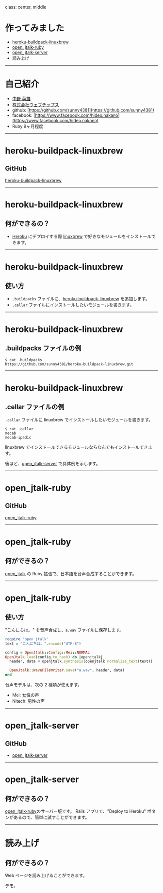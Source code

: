class: center, middle

# 作ってみました

* [heroku-buildpack-linuxbrew](https://github.com/sunny4381/heroku-buildpack-linuxbrew)
* [open_jtalk-ruby](https://github.com/sunny4381/open_jtalk-ruby)
* [open_jtalk-server](https://github.com/sunny4381/open_jtalk-server)
* 読み上げ

---

# 自己紹介

* [中野 英雄](https://www.facebook.com/hideo.nakano)
* [株式会社ウェブチップス](http://www.web-tips.co.jp/)
* github: [https://github.com/sunny4381](https://github.com/sunny4381)
* facebook: [https://www.facebook.com/hideo.nakano](https://www.facebook.com/hideo.nakano)
* Ruby 9ヶ月程度

---

# heroku-buildpack-linuxbrew

## GitHub

[heroku-buildpack-linuxbrew](https://github.com/sunny4381/heroku-buildpack-linuxbrew)

---

# heroku-buildpack-linuxbrew

## 何ができるの？

* [Heroku](https://www.heroku.com/) にデプロイする際 [linuxbrew](https://github.com/Homebrew/linuxbrew) で好きなモジュールをインストールできます。

---

# heroku-buildpack-linuxbrew

## 使い方

* `.buildpacks` ファイルに、[heroku-buildpack-linuxbrew](https://github.com/sunny4381/heroku-buildpack-linuxbrew) を追加します。
* `.cellar` ファイルにインストールしたいモジュールを書きます。

---

# heroku-buildpack-linuxbrew

## .buildpacks ファイルの例

```text
$ cat .buildpacks
https://github.com/sunny4381/heroku-buildpack-linuxbrew.git
```

---

# heroku-buildpack-linuxbrew

## .cellar ファイルの例

`.cellar` ファイルに linuxbrew でインストールしたいモジュールを書きます。

```text
$ cat .cellar
mecab
mecab-ipadic
```

linuxbrew でインストールできるモジュールならなんでもインストールできます。

後ほど、[open_jtalk-server](https://github.com/sunny4381/open_jtalk-server) で具体例を示します。

---

# open_jtalk-ruby

## GitHub

[open_jtalk-ruby](https://github.com/sunny4381/open_jtalk-ruby)

---

# open_jtalk-ruby

## 何ができるの？

[open_jtalk](http://open-jtalk.sp.nitech.ac.jp) の Ruby 拡張で、日本語を音声合成することができます。

---

# open_jtalk-ruby

## 使い方

"こんにちは。" を音声合成し、`a.wav` ファイルに保存します。

```ruby
require 'open_jtalk'
text = "こんにちは。".encode("UTF-8")

config = OpenJtalk::Config::Mei::NORMAL
OpenJtalk.load(config.to_hash) do |openjtalk|
  header, data = openjtalk.synthesis(openjtalk.normalize_text(text))

  OpenJtalk::WaveFileWriter.save("a.wav", header, data)
end
```

音声モデルは、次の 2 種類が使えます。

* Mei: 女性の声
* Nitech: 男性の声

---

# open_jtalk-server

## GitHub

* [open_jtalk-server](https://github.com/sunny4381/open_jtalk-server)

---

# open_jtalk-server

## 何ができるの？

[open_jtalk-ruby](https://github.com/sunny4381/open_jtalk-ruby)のサーバー版です。
Rails アプリで、"Deploy to Heroku" ボタンがあるので、簡単に試すことができます。

---

# 読み上げ

## 何ができるの？

Web ページを読み上げることができます。

デモ。
